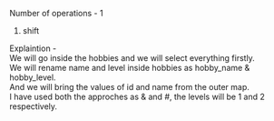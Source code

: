 Number of operations - 1
1. shift

Explaintion -                        
We will go inside the hobbies and we will select everything firstly.                                               
We will rename name and level inside hobbies as hobby_name & hobby_level.                                              
And we will bring the values of id and name from the outer map.                                                                    
I have used both the approches as & and #, the levels will be 1 and 2 respectively.                                        
